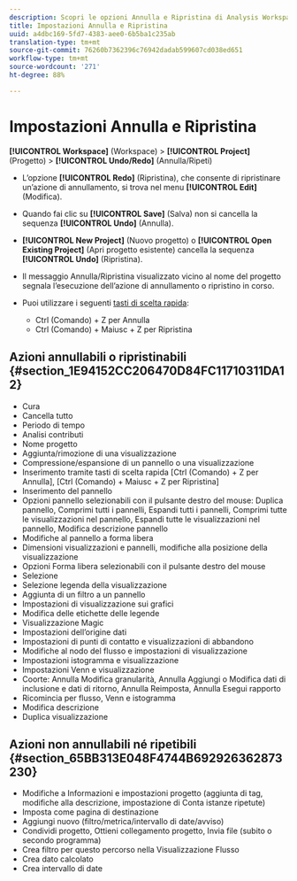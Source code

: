 ```yaml
---
description: Scopri le opzioni Annulla e Ripristina di Analysis Workspace.
title: Impostazioni Annulla e Ripristina
uuid: a4dbc169-5fd7-4383-aee0-6b5ba1c235ab
translation-type: tm+mt
source-git-commit: 76260b7362396c76942dadab599607cd038ed651
workflow-type: tm+mt
source-wordcount: '271'
ht-degree: 88%

---
```



# Impostazioni Annulla e Ripristina

**[!UICONTROL Workspace]** (Workspace) > **[!UICONTROL Project]** (Progetto) > **[!UICONTROL Undo/Redo]** (Annulla/Ripeti)

* L’opzione **[!UICONTROL Redo]** (Ripristina), che consente di ripristinare un’azione di annullamento, si trova nel menu **[!UICONTROL Edit]** (Modifica).

* Quando fai clic su **[!UICONTROL Save]** (Salva) non si cancella la sequenza **[!UICONTROL Undo]** (Annulla).

* **[!UICONTROL New Project]** (Nuovo progetto) o **[!UICONTROL Open Existing Project]** (Apri progetto esistente) cancella la sequenza **[!UICONTROL Undo]** (Ripristina).

* Il messaggio Annulla/Ripristina visualizzato vicino al nome del progetto segnala l’esecuzione dell’azione di annullamento o ripristino in corso.
* Puoi utilizzare i seguenti [tasti di scelta rapida](/help/analyze/analysis-workspace/build-workspace-project/fa-shortcut-keys.md):

   * Ctrl (Comando) + Z per Annulla
   * Ctrl (Comando) + Maiusc + Z per Ripristina

## Azioni annullabili o ripristinabili {#section_1E94152CC206470D84FC11710311DA12}

* Cura
* Cancella tutto
* Periodo di tempo
* Analisi contributi
* Nome progetto
* Aggiunta/rimozione di una visualizzazione
* Compressione/espansione di un pannello o una visualizzazione
* Inserimento tramite tasti di scelta rapida [Ctrl (Comando) + Z per Annulla], [Ctrl (Comando) + Maiusc + Z per Ripristina]
* Inserimento del pannello
* Opzioni pannello selezionabili con il pulsante destro del mouse: Duplica pannello, Comprimi tutti i pannelli, Espandi tutti i pannelli, Comprimi tutte le visualizzazioni nel pannello, Espandi tutte le visualizzazioni nel pannello, Modifica descrizione pannello
* Modifiche al pannello a forma libera
* Dimensioni visualizzazioni e pannelli, modifiche alla posizione della visualizzazione
* Opzioni Forma libera selezionabili con il pulsante destro del mouse
* Selezione
* Selezione legenda della visualizzazione
* Aggiunta di un filtro a un pannello
* Impostazioni di visualizzazione sui grafici
* Modifica delle etichette delle legende
* Visualizzazione Magic
* Impostazioni dell’origine dati
* Impostazioni di punti di contatto e visualizzazioni di abbandono
* Modifiche al nodo del flusso e impostazioni di visualizzazione
* Impostazioni istogramma e visualizzazione
* Impostazioni Venn e visualizzazione
* Coorte: Annulla Modifica granularità, Annulla Aggiungi o Modifica dati di inclusione e dati di ritorno, Annulla Reimposta, Annulla Esegui rapporto
* Ricomincia per flusso, Venn e istogramma
* Modifica descrizione
* Duplica visualizzazione

## Azioni non annullabili né ripetibili {#section_65BB313E048F4744B692926362873230}

* Modifiche a Informazioni e impostazioni progetto (aggiunta di tag, modifiche alla descrizione, impostazione di Conta istanze ripetute)
* Imposta come pagina di destinazione
* Aggiungi nuovo (filtro/metrica/intervallo di date/avviso)
* Condividi progetto, Ottieni collegamento progetto, Invia file (subito o secondo programma)
* Crea filtro per questo percorso nella Visualizzazione Flusso
* Crea dato calcolato
* Crea intervallo di date

